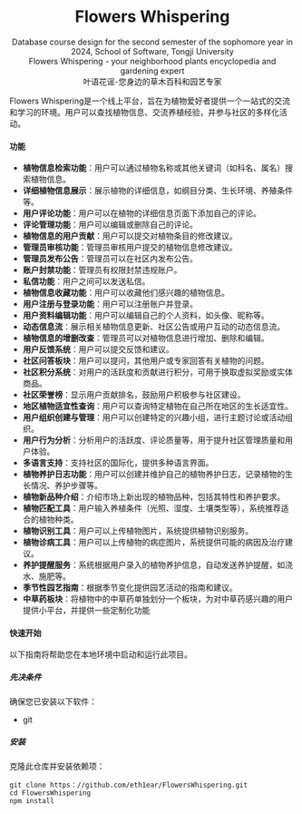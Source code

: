 <h1><center>Flowers Whispering</center></h1>

<center>Database course design for the second semester of the sophomore year in 2024, School of Software, Tongji University</center>

<center>Flowers Whispering - your neighborhood plants encyclopedia and gardening expert</center>

<center>叶语花谣-您身边的草木百科和园艺专家</center>


Flowers Whispering是一个线上平台，旨在为植物爱好者提供一个一站式的交流和学习的环境。用户可以查找植物信息、交流养植经验，并参与社区的多样化活动。

#### 功能 

- **植物信息检索功能**：用户可以通过植物名称或其他关键词（如科名、属名）搜索植物信息。
- **详细植物信息展示**：展示植物的详细信息，如纲目分类、生长环境、养殖条件等。
- **用户评论功能**：用户可以在植物的详细信息页面下添加自己的评论。
- **评论管理功能**：用户可以编辑或删除自己的评论。
- **植物信息的用户贡献**：用户可以提交对植物条目的修改建议。
- **管理员审核功能**：管理员审核用户提交的植物信息修改建议。
- **管理员发布公告**：管理员可以在社区内发布公告。
- **账户封禁功能**：管理员有权限封禁违规账户。
- **私信功能**：用户之间可以发送私信。
- **植物信息收藏功能**：用户可以收藏他们感兴趣的植物信息。
- **用户注册与登录功能**：用户可以注册账户并登录。
- **用户资料编辑功能**：用户可以编辑自己的个人资料，如头像、昵称等。
- **动态信息流**：展示相关植物信息更新、社区公告或用户互动的动态信息流。
- **植物信息的增删改查**：管理员可以对植物信息进行增加、删除和编辑。
- **用户反馈系统**：用户可以提交反馈和建议。
- **社区问答板块**：用户可以提问，其他用户或专家回答有关植物的问题。
- **社区积分系统**：对用户的活跃度和贡献进行积分，可用于换取虚拟奖励或实体商品。
- **社区荣誉榜**：显示用户贡献排名，鼓励用户积极参与社区建设。
- **地区植物适宜性查询**：用户可以查询特定植物在自己所在地区的生长适宜性。
- **用户组织创建与管理**：用户可以创建特定的兴趣小组，进行主题讨论或活动组织。
- **用户行为分析**：分析用户的活跃度、评论质量等，用于提升社区管理质量和用户体验。
- **多语言支持**：支持社区的国际化，提供多种语言界面。
- **植物养护日志功能**：用户可以创建并维护自己的植物养护日志，记录植物的生长情况、养护步骤等。
- **植物新品种介绍**：介绍市场上新出现的植物品种，包括其特性和养护要求。
- **植物匹配工具**：用户输入养植条件（光照、湿度、土壤类型等），系统推荐适合的植物种类。
- **植物识别工具**：用户可以上传植物图片，系统提供植物识别服务。
- **植物诊病工具**：用户可以上传植物的病症图片，系统提供可能的病因及治疗建议。
- **养护提醒服务**：系统根据用户录入的植物养护信息，自动发送养护提醒，如浇水、施肥等。
- **季节性园艺指南**：根据季节变化提供园艺活动的指南和建议。
- **中草药板块**：将植物中的中草药单独划分一个板块，为对中草药感兴趣的用户提供小平台，并提供一些定制化功能

#### 快速开始

以下指南将帮助您在本地环境中启动和运行此项目。 

##### 先决条件 

确保您已安装以下软件： 

- git

##### 安装

克隆此仓库并安装依赖项： 

```
git clone https：//github.com/eth1ear/FlowersWhispering.git
cd FlowersWhispering
npm install
```




